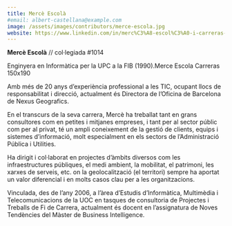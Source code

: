 ```yaml
---
title: Mercè Escolà
#email: albert-castellana@example.com
image: /assets/images/contributors/merce-escola.jpg
website: https://www.linkedin.com/in/merc%C3%A8-escol%C3%A0-i-carreras-5305127/?locale=es_ES
---
```

**Mercè Escolà** // col·legiada #1014

Enginyera en Informàtica per la UPC a la FIB (1990).Merce Escola Carreras 150x190

Amb més de 20 anys d’experiència professional a les TIC, ocupant llocs de responsabilitat i direcció, actualment és Directora de l’Oficina de Barcelona de Nexus Geografics.

En el transcurs de la seva carrera, Mercè ha treballat tant en grans consultores com en petites i mitjanes empreses, i tant per al sector públic com per al privat, té un ampli coneixement de la gestió de clients, equips i sistemes d’informació, molt especialment en els sectors de l’Administració Pública i Utilities.

Ha dirigit i col·laborat en projectes d’àmbits diversos com les infraestructures públiques, el medi ambient, la mobilitat, el patrimoni, les xarxes de serveis, etc. on la geolocalització  (el territori) sempre ha aportat un valor diferencial i en molts casos clau per a les organitzacions.

Vinculada, des de l’any 2006, a l’àrea d’Estudis d’Informàtica, Multimèdia i Telecomunicacions de la UOC en tasques de consultoria de Projectes i Treballs de Fi de Carrera, actualment és docent en l’assignatura de Noves Tendències del Màster de Business Intelligence.
